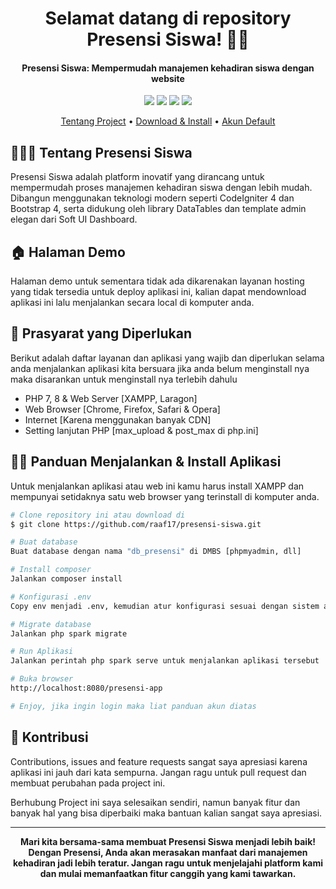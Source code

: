 <h1 align="center">Selamat datang di repository Presensi Siswa! 👋🏻</h1>

<p></p>

<h4 align="center">Presensi Siswa: Mempermudah manajemen kehadiran siswa dengan website</h4>

<p></p>

<p align="center">
	<img src="https://img.shields.io/github/issues/raaf17/presensi-app?style=flat-square">
	<img src="https://img.shields.io/github/stars/raaf17/presensi-app?style=flat-square"> 
	<img src="https://img.shields.io/github/forks/raaf17/presensi-app?style=flat-square">
	<img src="https://img.shields.io/github/followers/raaf17.svg?style=flat-square&label=followers">
</p>

<p align="center">
  <a href="#tentang">Tentang Project</a> •
  <a href="#download">Download & Install</a> •
  <a href="#akun">Akun Default</a>
</p>

<p></p>

<h2 id="tentang">👨🏻‍🏫 Tentang Presensi Siswa</h2>

Presensi Siswa adalah platform inovatif yang dirancang untuk mempermudah proses manajemen kehadiran siswa dengan lebih mudah. Dibangun menggunakan teknologi modern seperti CodeIgniter 4 dan Bootstrap 4, serta didukung oleh library DataTables dan template admin elegan dari Soft UI Dashboard.

<p></p>

<h2 id="demo">🏠 Halaman Demo</h2>

Halaman demo untuk sementara tidak ada dikarenakan layanan hosting yang tidak tersedia untuk deploy aplikasi ini, kalian dapat mendownload aplikasi ini lalu menjalankan secara local di komputer anda.

<p></p>

<h2 id="syarat">💾 Prasyarat yang Diperlukan</h2>

Berikut adalah daftar layanan dan aplikasi yang wajib dan diperlukan selama anda menjalankan aplikasi kita bersuara jika anda belum menginstall nya maka disarankan untuk menginstall nya terlebih dahulu

- PHP 7, 8 & Web Server [XAMPP, Laragon]
- Web Browser [Chrome, Firefox, Safari & Opera]
- Internet [Karena menggunakan banyak CDN]
- Setting lanjutan PHP [max_upload & post_max di php.ini]

<p></p>

<h2 id="download">🐱‍💻 Panduan Menjalankan & Install Aplikasi</h2>

Untuk menjalankan aplikasi atau web ini kamu harus install XAMPP dan mempunyai setidaknya satu web browser yang terinstall di komputer anda.

```bash
# Clone repository ini atau download di
$ git clone https://github.com/raaf17/presensi-siswa.git

# Buat database
Buat database dengan nama "db_presensi" di DMBS [phpmyadmin, dll]

# Install composer
Jalankan composer install

# Konfigurasi .env
Copy env menjadi .env, kemudian atur konfigurasi sesuai dengan sistem anda

# Migrate database
Jalankan php spark migrate

# Run Aplikasi
Jalankan perintah php spark serve untuk menjalankan aplikasi tersebut

# Buka browser
http://localhost:8080/presensi-app

# Enjoy, jika ingin login maka liat panduan akun diatas
```

<p></p>

<h2 id="kontribusi">🤝 Kontribusi</h2>

Contributions, issues and feature requests sangat saya apresiasi karena aplikasi ini jauh dari kata sempurna. Jangan ragu untuk pull request dan membuat perubahan pada project ini.

Berhubung Project ini saya selesaikan sendiri, namun banyak fitur dan banyak hal yang bisa diperbaiki maka bantuan kalian sangat saya apresiasi.

<p></p>

---

**<p align="center">Mari kita bersama-sama membuat Presensi Siswa menjadi lebih baik! <br>
Dengan Presensi, Anda akan merasakan manfaat dari manajemen kehadiran jadi lebih teratur. Jangan ragu untuk menjelajahi platform kami dan mulai memanfaatkan fitur canggih yang kami tawarkan.</p>**
